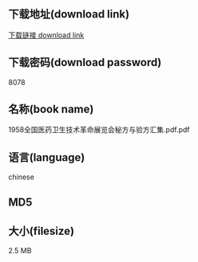 ## 下载地址(download link)
[下载链接 download link](https://tutu365.netlify.app/?s=1958%E5%85%A8%E5%9B%BD%E5%8C%BB%E8%8D%AF%E5%8D%AB%E7%94%9F%E6%8A%80%E6%9C%AF%E9%9D%A9%E5%91%BD%E5%B1%95%E8%A7%88%E4%BC%9A%E7%A7%98%E6%96%B9%E4%B8%8E%E9%AA%8C%E6%96%B9%E6%B1%87%E9%9B%86.pdf)

## 下载密码(download password)
8078

## 名称(book name)
1958全国医药卫生技术革命展览会秘方与验方汇集.pdf.pdf

## 语言(language)
chinese

## MD5


## 大小(filesize)
2.5 MB

